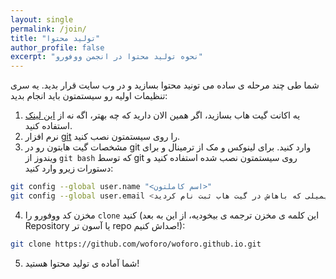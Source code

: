 ```yaml
---
layout: single
permalink: /join/
title: "تولید محتوا"
author_profile: false
excerpt: "نحوه تولید محتوا در انجمن ووفورو"
---
```

شما طی چند مرحله ی ساده می تونید محتوا بسازید و در وب سایت قرار بدید. یه سری تنظیمات اولیه رو سیستمتون باید انجام بدید:

1. یه اکانت گیت هاب بسازید، اگر همین الان دارید که چه بهتر، اگه نه از [این لینک](https://github.com/join) استفاده کنید.
2. نرم افزار [git](https://git-scm.com/book/en/v2/Getting-Started-Installing-Git) را روی سیستمتون نصب کنید.
3. مشخصات گیت هابتون رو در git وارد کنید. برای لینوکس و مک از ترمینال و برای ویندوز از ‍‍`git bash` که توسط git روی سیستمتون نصب شده استفاده کنید
و دستورات زیرو وارد کنید:

```bash
git config --global user.name "<اسم کاملتون>"
git config --global user.email <آدرس ایمیلی که باهاش در گیت هاب ثبت نام کردید>
```

4. مخزن کد ووفورو را `clone` کنید (این کلمه ی مخزن ترجمه ی بیخودیه، از این به بعد Repository یا آسون تر repo صداش کنیم!):

```bash
git clone https://github.com/woforo/woforo.github.io.git
```

5. شما آماده ی تولید محتوا هستید!
